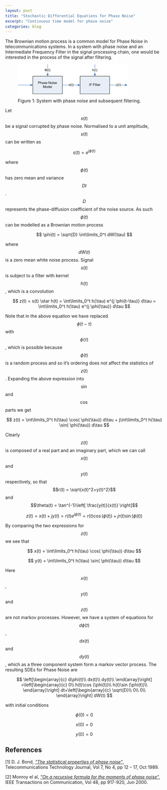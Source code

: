 ```yaml
---
layout: post
title: "Stochastic Differential Equations for Phase Noise"
excerpt: "Continuous time model for phase noise"
categories: blog
---
```


The Brownian motion process is a common model for Phase Noise in telecommunications systems.  In a system with phase noise and an Intermediate Frequency Filter in the signal processing chain, one would be interested in the process of the signal after filtering.


<figure class="center">
	<a href="/images/phsnoise.png"><img src="/images/phsnoise.png" alt="image"></a>
	<figcaption>Figure 1: System with phase noise and subsequent filtering.</figcaption>
</figure>

Let $$s(t)$$ be a signal corrupted by phase noise.  Normalised to a unit amplitude, $$s(t)$$ can be written as

$$
s(t)=e^{j\phi(t)} 
$$

where $$\phi(t)$$ has zero mean and variance $$Dt$$.   $$D$$ represents the phase-diffusion coefficient of the noise source.  As such $$\phi(t)$$ can be modelled as a Brownian motion process

$$
\phi(t) = \sqrt{D} \int\limits_0^t dW(\tau) 
$$

where $$dW(t)$$ is a zero mean white noise process. Signal $$s(t)$$  is subject to a filter with kernel $$h(t)$$ , which is a convolution

$$
z(t) = s(t) \star h(t) = \int\limits_0^t h(\tau) e^{j \phi(t-\tau)} d\tau = \int\limits_0^t h(\tau) e^{j \phi(\tau)} d\tau
$$

Note that in the above equation we have replaced $$\phi(t-\tau)$$  with $$\phi(\tau)$$ , which is possible because $$\phi(t)$$ is a random process and so it’s ordering does not affect the statistics of $$z(t)$$. Expanding the above expression into $$\sin$$ and $$\cos$$ parts we get

$$
z(t) = \int\limits_0^t h(\tau) \cos( \phi(\tau)) d\tau + j\int\limits_0^t h(\tau) \sin( \phi(\tau)) d\tau
$$

Clearly $$z(t)$$ is composed of a real part and an imaginary part, which we can call $$x(t)$$  and $$y(t)$$ respectively, so that $$r(t) = \sqrt{x(t)^2+y(t)^2}$$ and $$\theta(t) = \tan^{-1}\left[ \frac{y(t)}{x(t)} \right]$$

$$
z(t) = x(t) + jy(t) = r(t) e^{j\phi (t)} = r(t)\cos(\phi (t))+j r(t)\sin(\phi (t))
$$

By comparing the two expressions for $$z(t)$$ we see that

$$
x(t) = \int\limits_0^t h(\tau) \cos( \phi(\tau)) d\tau 
$$

$$
y(t) = \int\limits_0^t h(\tau) \sin( \phi(\tau)) d\tau
$$

Here $$x(t)$$, $$y(t)$$ and $$z(t)$$ are not markov processes.  However, we have a system of equations for $$d\phi(t)$$, $$dx(t)$$ and $$dy(t)$$, which as a three component system form a markov vector process.  The resulting SDEs for Phase Noise are

$$
\left[\begin{array}{c} d\phi(t)\\ dx(t)\\ dy(t)\\ \end{array}\right] =\left[\begin{array}{c} 0\\ h(t)\cos (\phi(t))\\ h(t)\sin (\phi(t))\\ \end{array}\right] dt+\left[\begin{array}{c} \sqrt{D}\\ 0\\ 0\\ \end{array}\right] dW(t) 
$$

with initial conditions

$$
\phi(0)=0
$$

$$
x(0)=0
$$

$$
y(0)=0
$$


References
----------

[1] D. J. Bond, [_“The statistical properties of phase noise”_](), Telecommunications Technology Journal, Vol 7, No 4, pp 12 – 17, Oct 1989.

[2] Monroy el al,  [_“On a recursive formula for the moments of phase noise“_](http://ieeexplore.ieee.org/xpl/freeabs_all.jsp?arnumber=848548), IEEE Transactions on Communication, Vol 48, pp 917-920, Jun 2000.
